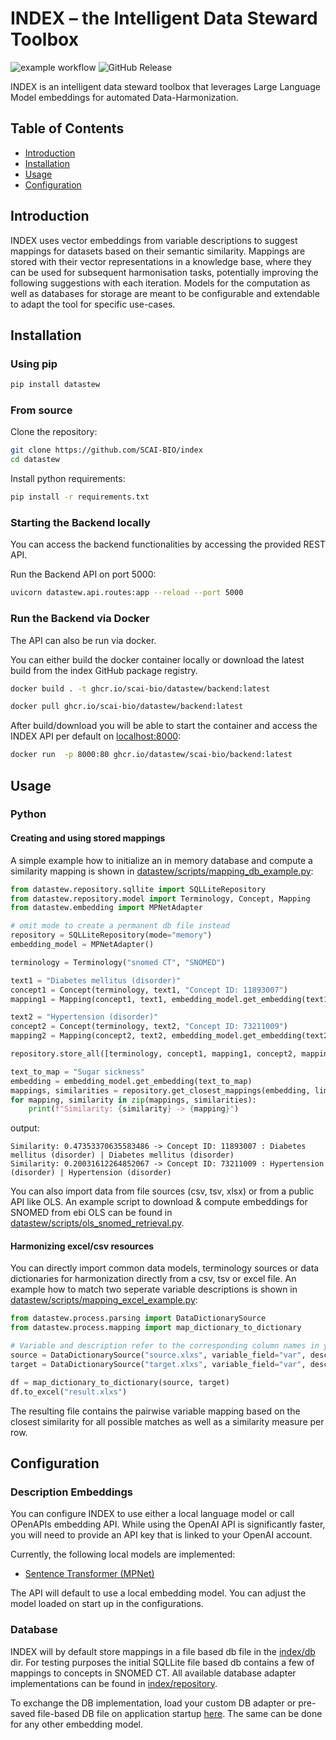 # INDEX – the Intelligent Data Steward Toolbox

![example workflow](https://github.com/SCAI-BIO/index/actions/workflows/tests.yml/badge.svg) ![GitHub Release](https://img.shields.io/github/v/release/SCAI-BIO/index)

INDEX is an intelligent data steward toolbox that leverages Large Language Model embeddings for automated Data-Harmonization. 

## Table of Contents
- [Introduction](#introduction)
- [Installation](#installation)
- [Usage](#usage)
- [Configuration](#configuration)

## Introduction

INDEX uses vector embeddings from variable descriptions to suggest mappings for datasets based on their semantic 
similarity. Mappings are stored with their vector representations in a knowledge base, where they can be used for 
subsequent harmonisation tasks, potentially improving the following suggestions with each iteration. Models for 
the computation as well as databases for storage are meant to be configurable and extendable to adapt the tool for
specific use-cases.

## Installation

### Using pip

```bash
pip install datastew
```

### From source

Clone the repository:

```bash
git clone https://github.com/SCAI-BIO/index
cd datastew
```

Install python requirements:

```bash
pip install -r requirements.txt
```

### Starting the Backend locally

You can access the backend functionalities by accessing the provided REST API.

Run the Backend API on port 5000:

```bash
uvicorn datastew.api.routes:app --reload --port 5000
```

### Run the Backend via Docker

The API can also be run via docker.

You can either build the docker container locally or download the latest build from the index GitHub package registry. 


```bash
docker build . -t ghcr.io/scai-bio/datastew/backend:latest
```

```bash
docker pull ghcr.io/scai-bio/datastew/backend:latest
```

After build/download you will be able to start the container and access the INDEX API per default on [localhost:8000](http://localhost:8000):

```bash
docker run  -p 8000:80 ghcr.io/datastew/scai-bio/backend:latest
```
## Usage

### Python

#### Creating and using stored mappings

A simple example how to initialize an in memory database and compute a similarity mapping is shown in 
[datastew/scripts/mapping_db_example.py](datastew/scripts/mapping_db_example.py):

```python
from datastew.repository.sqllite import SQLLiteRepository
from datastew.repository.model import Terminology, Concept, Mapping
from datastew.embedding import MPNetAdapter

# omit mode to create a permanent db file instead
repository = SQLLiteRepository(mode="memory")
embedding_model = MPNetAdapter()

terminology = Terminology("snomed CT", "SNOMED")

text1 = "Diabetes mellitus (disorder)"
concept1 = Concept(terminology, text1, "Concept ID: 11893007")
mapping1 = Mapping(concept1, text1, embedding_model.get_embedding(text1))

text2 = "Hypertension (disorder)"
concept2 = Concept(terminology, text2, "Concept ID: 73211009")
mapping2 = Mapping(concept2, text2, embedding_model.get_embedding(text2))

repository.store_all([terminology, concept1, mapping1, concept2, mapping2])

text_to_map = "Sugar sickness"
embedding = embedding_model.get_embedding(text_to_map)
mappings, similarities = repository.get_closest_mappings(embedding, limit=2)
for mapping, similarity in zip(mappings, similarities):
    print(f"Similarity: {similarity} -> {mapping}")
```

output:

```plaintext
Similarity: 0.47353370635583486 -> Concept ID: 11893007 : Diabetes mellitus (disorder) | Diabetes mellitus (disorder)
Similarity: 0.20031612264852067 -> Concept ID: 73211009 : Hypertension (disorder) | Hypertension (disorder)
```

You can also import data from file sources (csv, tsv, xlsx) or from a public API like OLS. An example script to
download & compute embeddings for SNOMED from ebi OLS can be found in 
[datastew/scripts/ols_snomed_retrieval.py](datastew/scripts/ols_snomed_retrieval.py).

#### Harmonizing excel/csv resources

You can directly import common data models, terminology sources or data dictionaries for harmonization directly from a
csv, tsv or excel file. An example how to match two seperate variable descriptions is shown in
[datastew/scripts/mapping_excel_example.py](datastew/scripts/mapping_excel_example.py):

```python
from datastew.process.parsing import DataDictionarySource
from datastew.process.mapping import map_dictionary_to_dictionary

# Variable and description refer to the corresponding column names in your excel sheet
source = DataDictionarySource("source.xlxs", variable_field="var", description_field="desc")
target = DataDictionarySource("target.xlxs", variable_field="var", description_field="desc")

df = map_dictionary_to_dictionary(source, target)
df.to_excel("result.xlxs")
```

The resulting file contains the pairwise variable mapping based on the closest similarity for all possible matches 
as well as a similarity measure per row.

## Configuration

### Description Embeddings

You can configure INDEX to use either a local language model or call OPenAPIs embedding API. While using the OpenAI API
is significantly faster, you will need to provide an API key that is linked to your OpenAI account. 

Currently, the following local models are implemented:
* [Sentence Transformer (MPNet)](https://huggingface.co/docs/transformers/model_doc/mpnet)

The API will default to use a local embedding model. You can adjust the model loaded on start up in the configurations.

### Database

INDEX will by default store mappings in a file based db file in the [index/db](datastew/db) dir. For testing purposes
the initial SQLLite file based db contains a few of mappings to concepts in SNOMED CT. All available database adapter 
implementations can be found in [index/repository](datastew/repository).

To exchange the DB implementation, load your custom DB adapter or pre-saved file-based DB file on application startup
[here](https://github.com/SCAI-BIO/index/blob/923601677fd62d50c3748b7f11666420e82df609/index/api/routes.py#L14). 
The same can be done for any other embedding model.
